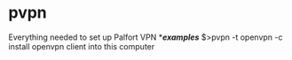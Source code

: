# pvpn
Everything needed to set up Palfort VPN
******examples*****
$>pvpn -t openvpn -c
install openvpn client into this computer

